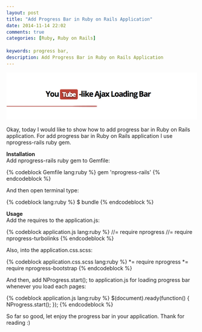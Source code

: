 ```yaml
---
layout: post
title: "Add Progress Bar in Ruby on Rails Application"
date: 2014-11-14 22:02
comments: true
categories: [Ruby, Ruby on Rails]

keywords: progress bar, 
description: Add Progress Bar in Ruby on Rails Application
---
```


<p>
  <img src="/images/youtube_progress_bar.png" width="700" alt="Add Progress Bar in Ruby on Rails Application" />
</p>

<p>
  Okay, today I would like to show how to add progress bar in Ruby on Rails application. For add progress bar in Ruby on Rails application I use nprogress-rails ruby gem.
</p>

<p>
  <strong>Installation</strong><br/>
  Add nprogress-rails ruby gem to Gemfile:
</p>

{% codeblock Gemfile lang:ruby %}
gem 'nprogress-rails'
{% endcodeblock %}

<p>
  And then open terminal type:
</p>

{% codeblock lang:ruby %}
$ bundle
{% endcodeblock %}

<p>
  <strong>Usage</strong><br/>
  Add the requires to the application.js:
</p>

{% codeblock application.js lang:ruby %}
//= require nprogress
//= require nprogress-turbolinks
{% endcodeblock %}

<p>
  Also, into the application.css.scss:
</p>

{% codeblock application.css.scss lang:ruby %}
*= require nprogress
*= require nprogress-bootstrap
{% endcodeblock %}

<p>
  And then, add NProgress.start(); to application.js for loading progress bar whenever you load each pages:
</p>

{% codeblock application.js lang:ruby %}
$(document).ready(function() {
  NProgress.start();
});
{% endcodeblock %}

<p>
  So far so good, let enjoy the progress bar in your application. Thank for reading :)
</p>